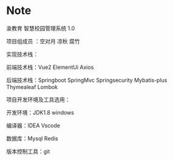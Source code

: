 # Note

渝教育 智慧校园管理系统 1.0

项目组成员 ：空对月 凉秋 腐竹

实现技术栈：

前端技术栈：Vue2 ElementUi Axios

后端技术栈：Springboot SpringMvc Springsecurity Mybatis-plus Thymealeaf Lombok

项目开发环境及工具选用：

开发环境：JDK1.8 windows

编译器：IDEA Vscode

数据库：Mysql Redis

版本控制工具：git
